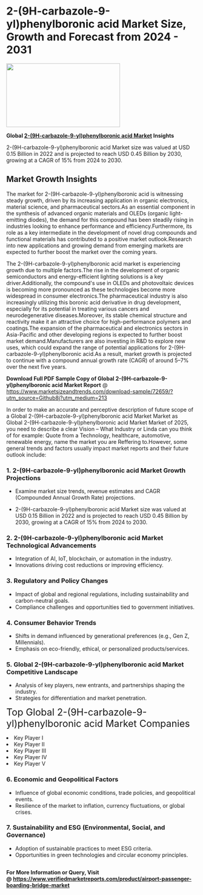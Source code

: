 <H1>2-(9H-carbazole-9-yl)phenylboronic acid Market Size, Growth and Forecast from 2024 - 2031</H1><img class="aligncenter size-medium wp-image-584254" src="https://thirdeyenews.in/wp-content/uploads/2024/09/Global-Market-Research-300x168.jpeg" alt="" width="300" height="168" /><p><strong>Global&nbsp;<a href="https://www.marketsizeandtrends.com/download-sample/72659/?utm_source=Github8j?utm_medium=213">2-(9H-carbazole-9-yl)phenylboronic acid Market</a> Insights</strong></p><p>2-(9H-carbazole-9-yl)phenylboronic acid Market size was valued at USD 0.15 Billion in 2022 and is projected to reach USD 0.45 Billion by 2030, growing at a CAGR of 15% from 2024 to 2030.</p><p><h2>Market Growth Insights</h2> <p>The market for 2-(9H-carbazole-9-yl)phenylboronic acid is witnessing steady growth, driven by its increasing application in organic electronics, material science, and pharmaceutical sectors.As an essential component in the synthesis of advanced organic materials and OLEDs (organic light-emitting diodes), the demand for this compound has been steadily rising in industries looking to enhance performance and efficiency.Furthermore, its role as a key intermediate in the development of novel drug compounds and functional materials has contributed to a positive market outlook.Research into new applications and growing demand from emerging markets are expected to further boost the market over the coming years.</p> <p>The 2-(9H-carbazole-9-yl)phenylboronic acid market is experiencing growth due to multiple factors.The rise in the development of organic semiconductors and energy-efficient lighting solutions is a key driver.Additionally, the compound's use in OLEDs and photovoltaic devices is becoming more pronounced as these technologies become more widespread in consumer electronics.The pharmaceutical industry is also increasingly utilizing this boronic acid derivative in drug development, especially for its potential in treating various cancers and neurodegenerative diseases.Moreover, its stable chemical structure and reactivity make it an attractive choice for high-performance polymers and coatings.The expansion of the pharmaceutical and electronics sectors in Asia-Pacific and other developing regions is expected to further boost market demand.Manufacturers are also investing in R&D to explore new uses, which could expand the range of potential applications for 2-(9H-carbazole-9-yl)phenylboronic acid.As a result, market growth is projected to continue with a compound annual growth rate (CAGR) of around 5–7% over the next five years.</p><p><span class=""><strong>Download Full PDF Sample Copy of Global 2-(9H-carbazole-9-yl)phenylboronic acid Market Report</strong> @ <a href="https://www.marketsizeandtrends.com/download-sample/72659/?utm_source=Github8j?utm_medium=213" target="_blank">https://www.marketsizeandtrends.com/download-sample/72659/?utm_source=Github8j?utm_medium=213</a></span></p><p>In order to make an accurate and perceptive description of future scope of a Global&nbsp;2-(9H-carbazole-9-yl)phenylboronic acid Market Market as Global&nbsp;2-(9H-carbazole-9-yl)phenylboronic acid Market Market of 2025, you need to describe a clear Vision &ndash; What Industry or Linda can you think of for example: Quote from a Technology, healthcare, automotive, renewable energy, name the market you are Reffering to.However, some general trends and factors usually impact market reports and their future outlook include:</p><h3>1.&nbsp;<strong>2-(9H-carbazole-9-yl)phenylboronic acid Market Growth Projections</strong></h3><ul><li>Examine market size trends, revenue estimates and CAGR (Compounded Annual Growth Rate) projections.</li><li><p>2-(9H-carbazole-9-yl)phenylboronic acid Market size was valued at USD 0.15 Billion in 2022 and is projected to reach USD 0.45 Billion by 2030, growing at a CAGR of 15% from 2024 to 2030.</p></li></ul><h3>2.&nbsp;<strong>2-(9H-carbazole-9-yl)phenylboronic acid Market Technological Advancements</strong></h3><ul><li>Integration of AI, IoT, blockchain, or automation in the industry.</li><li>Innovations driving cost reductions or improving efficiency.</li></ul><h3>3.&nbsp;<strong>Regulatory and Policy Changes</strong></h3><ul><li>Impact of global and regional regulations, including sustainability and carbon-neutral goals.</li><li>Compliance challenges and opportunities tied to government initiatives.</li></ul><h3>4.&nbsp;<strong>Consumer Behavior Trends</strong></h3><ul><li>Shifts in demand influenced by generational preferences (e.g., Gen Z, Millennials).</li><li>Emphasis on eco-friendly, ethical, or personalized products/services.</li></ul><h3>5.&nbsp;<strong>Global 2-(9H-carbazole-9-yl)phenylboronic acid Market Competitive Landscape</strong></h3><ul><li>Analysis of key players, new entrants, and partnerships shaping the industry.</li><li>Strategies for differentiation and market penetration.</li></ul><p data-pm-slice="1 1 []"><span style="color: inherit; font-family: inherit; font-size: 25px;">Top Global 2-(9H-carbazole-9-yl)phenylboronic acid Market Companies</span></p><div class="" data-test-id=""><p><li>Key Player I</li><li> Key Player II</li><li> Key Player III</li><li> Key Player IV</li><li> Key Player V</li></p></div><h3>6.&nbsp;<strong>Economic and Geopolitical Factors</strong></h3><ul><li>Influence of global economic conditions, trade policies, and geopolitical events.</li><li>Resilience of the market to inflation, currency fluctuations, or global crises.</li></ul><h3>7.&nbsp;<strong>Sustainability and ESG (Environmental, Social, and Governance)</strong></h3><ul><li>Adoption of sustainable practices to meet ESG criteria.</li><li>Opportunities in green technologies and circular economy principles.</li></ul><h2><strong style="font-size: 14px;">For More Information or Query, Visit @&nbsp;</strong><a style="background-color: #ffffff; font-size: 14px;" href="https://www.marketsizeandtrends.com/report/2-9h-carbazole-9-ylphenylboronic-acid-market/" target="_blank">https://www.verifiedmarketreports.com/product/airport-passenger-boarding-bridge-market</a></h2>